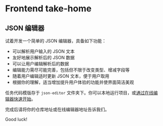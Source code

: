 # Frontend take-home

## JSON 编辑器

试着开发一个简单的 JSON 编辑器，具备如下功能：

- 可以解析用户输入的 JSON 文本
- 友好地展示解析后的 JSON 数据
- 可以让用户编辑解析后的数据
- 编辑能力需尽可能完善，包括但不限于改变类型、增减字段等
- 随着用户编辑适时更新 JSON 文本，便于用户取用
- 根据你的理解，适当增加提升用户体验的功能并使界面简洁美观

任务代码模版存于 `json-editor` 文件夹下。你可以本地运行项目，或[通过在线编辑器快速开始](https://codesandbox.io/s/json-editor-3ftfc)。

完成后请将你的仓库地址或在线编辑器地址告诉我们。

Good luck!
